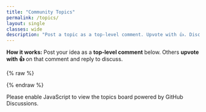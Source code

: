 ```yaml
---
title: "Community Topics"
permalink: /topics/
layout: single
classes: wide
description: "Post a topic as a top-level comment. Upvote with 👍. Discuss in replies."
---
```


**How it works:** Post your idea as a **top-level comment** below. Others **upvote with 👍** on that comment and reply to discuss.

<div id="giscus"></div>

{% raw %}
<script src="https://giscus.app/client.js"
        data-repo="meirka/canadianmoose"
        data-repo-id="R_kgDONqphaA"
        data-category="Topics"
        data-category-id="DIC_kwDONqphaM4CuPuz"
        data-mapping="pathname"
        data-strict="0"
        data-reactions-enabled="1"
        data-emit-metadata="0"
        data-input-position="bottom"
        data-theme="light"
        data-lang="en"
        crossorigin="anonymous"
        async>
</script>
{% endraw %}

<noscript>Please enable JavaScript to view the topics board powered by GitHub Discussions.</noscript>
